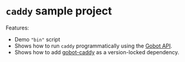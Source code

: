 # `caddy` sample project

Features:

- Demo `"bin"` script
- Shows how to run `caddy` programmatically using the [Gobot API](https://github.com/benallfree/gobot/tree/v1.0.0-alpha.32/docs/readme.md).
- Shows how to add [gobot-caddy](https://www.npmjs.com/package/gobot-caddy) as a version-locked dependency.
